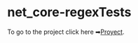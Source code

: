# net_core-regexTests
To go to the project click here ➡[Proyect](https://github.com/antonioolvera1995/net_Core-regex).
